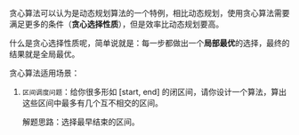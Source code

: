 
贪心算法可以认为是动态规划算法的一个特例，相比动态规划，使用贪心算法需要满足更多的条件（**贪心选择性质**），但是效率比动态规划要高。

什么是贪心选择性质呢，简单说就是：每一步都做出一个**局部最优**的选择，最终的结果就是全局最优。

贪心算法适用场景：

1. `区间调度问题`：给你很多形如 [start, end] 的闭区间，请你设计一个算法，算出这些区间中最多有几个互不相交的区间。

    解题思路：选择最早结束的区间。
